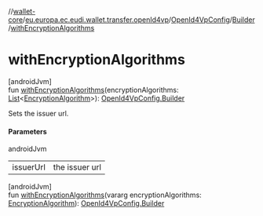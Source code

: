 //[wallet-core](../../../../index.md)/[eu.europa.ec.eudi.wallet.transfer.openId4vp](../../index.md)/[OpenId4VpConfig](../index.md)/[Builder](index.md)/[withEncryptionAlgorithms](with-encryption-algorithms.md)

# withEncryptionAlgorithms

[androidJvm]\
fun [withEncryptionAlgorithms](with-encryption-algorithms.md)(encryptionAlgorithms: [List](https://kotlinlang.org/api/latest/jvm/stdlib/kotlin.collections/-list/index.html)&lt;[EncryptionAlgorithm](../../-encryption-algorithm/index.md)&gt;): [OpenId4VpConfig.Builder](index.md)

Sets the issuer url.

#### Parameters

androidJvm

| | |
|---|---|
| issuerUrl | the issuer url |

[androidJvm]\
fun [withEncryptionAlgorithms](with-encryption-algorithms.md)(vararg
encryptionAlgorithms: [EncryptionAlgorithm](../../-encryption-algorithm/index.md)): [OpenId4VpConfig.Builder](index.md)
